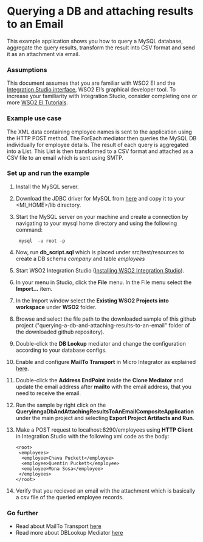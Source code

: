 # Querying a DB and attaching results to an Email

This example application shows you how to query a MySQL database, aggregate the query results, transform the result into CSV format and send it as an attachment via email.


### Assumptions

This document assumes that you are familiar with WSO2 EI and the [Integration Studio interface](https://ei.docs.wso2.com/en/latest/micro-integrator/develop/WSO2-Integration-Studio/), WSO2 EI’s graphical developer tool. To increase your familiarity with Integration Studio, consider completing one or more [WSO2 EI Tutorials](https://ei.docs.wso2.com/en/latest/micro-integrator/use-cases/integration-use-cases/).


### Example use case
The XML data containing employee names is sent to the application using the HTTP POST method. The ForEach mediator then queries the MySQL DB individually for employee details. The result of each query is aggregated into a List. This List is then transformed to a CSV format and attached as a CSV file to an email which is sent using SMTP.

### Set up and run the example

1. Install the MySQL server.

2. Download the JDBC driver for MySQL from [here](https://dev.mysql.com/downloads/connector/j/) and copy it to your <MI_HOME>/lib directory.

3. Start the MySQL server on your machine and create a connection by navigating to your mysql home directory and using the following command:
                  
        mysql  -u root -p

4. Now, run **db_script.sql** which is placed under src/test/resources to create a DB schema *company* and table *employees*

5. Start WSO2 Integration Studio ([Installing WSO2 Integration Studio](https://ei.docs.wso2.com/en/latest/micro-integrator/develop/installing-WSO2-Integration-Studio/)).

6. In your menu in Studio, click the **File** menu. In the File menu select the **Import...** item.

7. In the Import window select the **Existing WSO2 Projects into workspace** under **WSO2** folder.

8. Browse and select the file path to the downloaded sample of this github project ("querying-a-db-and-attaching-results-to-an-email" folder of the downloaded github repository).

9. Double-click the **DB Lookup** mediator and change the configuration according to your database configs.

10. Enable and configure **MailTo Transport** in Micro Integrator as explained [here](https://ei.docs.wso2.com/en/latest/micro-integrator/setup/transport_configurations/configuring-transports/#configuring-the-mailto-transport).

11. Double-click the **Address EndPoint** inside the **Clone Mediator** and update the email address after **mailto** with the email address, that you need to receive the email.

13. Run the sample by right click on the **QueryinngaDbAndAttachingResultsToAnEmailCompositeApplication** under the main project and selecting **Export Project Artifacts and Run**.

14. Make a POST request to localhost:8290/employees using **HTTP Client** in Integration Studio with the following xml code as the body:

        <root>
         <employees>
          <employee>Chava Puckett</employee>
          <employee>Quentin Puckett</employee>
          <employee>Mona Sosa</employee>
         </employees>
        </root>

15. Verify that you recieved an email with the attachment which is basically a csv file of the queried employee records.

<!-- INCLUDE_MD: ../../../docs/common/get-the-code.md -->

### Go further
* Read about MailTo Transport [here](https://ei.docs.wso2.com/en/latest/micro-integrator/references/synapse-properties/transport-parameters/mailto-transport-parameters/)
* Read more about DBLookup Mediator [here](https://ei.docs.wso2.com/en/latest/micro-integrator/references/mediators/dBLookup-Mediator/)
